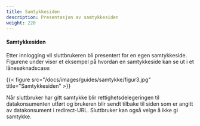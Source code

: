 ```yaml
---
title: Samtykkesiden
description: Presentasjon av samtykkesiden
weight: 220
---
```


#### Samtykkesiden

Etter innlogging vil sluttbrukeren bli presentert for en egen samtykkeside.
Figurene under viser et eksempel på hvordan en samtykkeside kan se ut i et lånesøknadscase:  

{{< figure src="/docs/images/guides/samtykke/figur3.jpg" title="Samtykkesiden" >}}


Når sluttbruker har gitt samtykke blir rettighetsdelegeringen til datakonsumenten utført og brukeren blir sendt tilbake til siden som er
angitt av datakonsument i redirect-URL. Sluttbruker kan også velge å ikke gi samtykke.